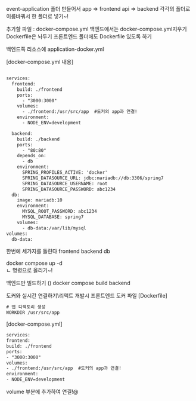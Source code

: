 
event-application 폴더
만들어서
app => frontend
api  => backend 
각각의 폴더로 이름바꿔서 한 폴더로 넣기~!

추가할 파일 : docker-compose.yml
백엔드에서는 docker-compose.yml지우기 
                     Dockerfile은 놔두기
프론트엔드 폴더에도 Dockerfile 있도록 하기

백엔드쪽
리소스에 application-docker.yml

[docker-compose.yml 내용]
```dtd

services:
  frontend:
    build: ./frontend
    ports:
      - "3000:3000"
    volumes:
      - ./frontend:/usr/src/app  #도커의 app과 연결! 
    environment:
      - NODE_ENV=development

  backend:
    build: ./backend
    ports:
      - "80:80"
    depends_on:
      - db
    environment:
      SPRING_PROFILES_ACTIVE: 'docker'
      SPRING_DATASOURCE_URL: jdbc:mariadb://db:3306/spring7
      SPRING_DATASOURCE_USERNAME: root
      SPRING_DATASOURCE_PASSWORD: abc1234
  db:
    image: mariadb:10
    environment:
      MYSQL_ROOT_PASSWORD: abc1234
      MYSQL_DATABASE: spring7
    volumes:
      - db-data:/var/lib/mysql
volumes:
  db-data:
```
한번에 세가지를 돌린다
frontend   backend    db

docker compose up -d   
ㄴ 명령으로 올리기~!

백엔드만 빌드하기 ()
docker compose build backend

도커와 실시간 연결하기\리액트 개발시
프론트엔드 도커 파일
[Dockerfile]
```dtd
# 앱 디렉토리 생성
WORKDIR /usr/src/app
```
[docker-compose.yml]
```dtd
services:
frontend:
build: ./frontend
ports:
- "3000:3000"
volumes:
- ./frontend:/usr/src/app  #도커의 app과 연결!
environment:
- NODE_ENV=development
```
volume 부분에 추가하여 연결!@







